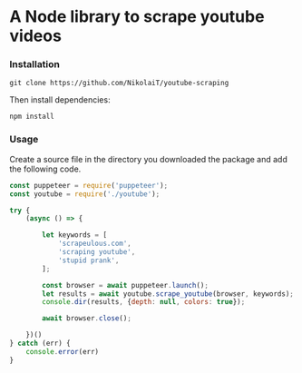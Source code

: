 # A Node library to scrape youtube videos

### Installation

```$xslt
git clone https://github.com/NikolaiT/youtube-scraping
```

Then install dependencies:

```$xslt
npm install
```

### Usage

Create a source file in the directory you downloaded the package and
add the following code.

```javascript
const puppeteer = require('puppeteer');
const youtube = require('./youtube');

try {
    (async () => {

        let keywords = [
            'scrapeulous.com',
            'scraping youtube',
            'stupid prank',
        ];

        const browser = await puppeteer.launch();
        let results = await youtube.scrape_youtube(browser, keywords);
        console.dir(results, {depth: null, colors: true});

        await browser.close();

    })()
} catch (err) {
    console.error(err)
}
```
